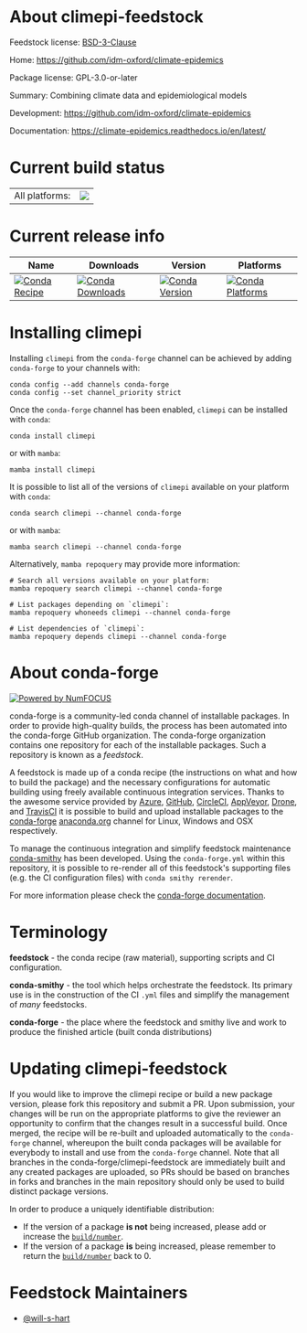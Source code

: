 About climepi-feedstock
=======================

Feedstock license: [BSD-3-Clause](https://github.com/conda-forge/climepi-feedstock/blob/main/LICENSE.txt)

Home: https://github.com/idm-oxford/climate-epidemics

Package license: GPL-3.0-or-later

Summary: Combining climate data and epidemiological models

Development: https://github.com/idm-oxford/climate-epidemics

Documentation: https://climate-epidemics.readthedocs.io/en/latest/

Current build status
====================


<table><tr><td>All platforms:</td>
    <td>
      <a href="https://dev.azure.com/conda-forge/feedstock-builds/_build/latest?definitionId=24330&branchName=main">
        <img src="https://dev.azure.com/conda-forge/feedstock-builds/_apis/build/status/climepi-feedstock?branchName=main">
      </a>
    </td>
  </tr>
</table>

Current release info
====================

| Name | Downloads | Version | Platforms |
| --- | --- | --- | --- |
| [![Conda Recipe](https://img.shields.io/badge/recipe-climepi-green.svg)](https://anaconda.org/conda-forge/climepi) | [![Conda Downloads](https://img.shields.io/conda/dn/conda-forge/climepi.svg)](https://anaconda.org/conda-forge/climepi) | [![Conda Version](https://img.shields.io/conda/vn/conda-forge/climepi.svg)](https://anaconda.org/conda-forge/climepi) | [![Conda Platforms](https://img.shields.io/conda/pn/conda-forge/climepi.svg)](https://anaconda.org/conda-forge/climepi) |

Installing climepi
==================

Installing `climepi` from the `conda-forge` channel can be achieved by adding `conda-forge` to your channels with:

```
conda config --add channels conda-forge
conda config --set channel_priority strict
```

Once the `conda-forge` channel has been enabled, `climepi` can be installed with `conda`:

```
conda install climepi
```

or with `mamba`:

```
mamba install climepi
```

It is possible to list all of the versions of `climepi` available on your platform with `conda`:

```
conda search climepi --channel conda-forge
```

or with `mamba`:

```
mamba search climepi --channel conda-forge
```

Alternatively, `mamba repoquery` may provide more information:

```
# Search all versions available on your platform:
mamba repoquery search climepi --channel conda-forge

# List packages depending on `climepi`:
mamba repoquery whoneeds climepi --channel conda-forge

# List dependencies of `climepi`:
mamba repoquery depends climepi --channel conda-forge
```


About conda-forge
=================

[![Powered by
NumFOCUS](https://img.shields.io/badge/powered%20by-NumFOCUS-orange.svg?style=flat&colorA=E1523D&colorB=007D8A)](https://numfocus.org)

conda-forge is a community-led conda channel of installable packages.
In order to provide high-quality builds, the process has been automated into the
conda-forge GitHub organization. The conda-forge organization contains one repository
for each of the installable packages. Such a repository is known as a *feedstock*.

A feedstock is made up of a conda recipe (the instructions on what and how to build
the package) and the necessary configurations for automatic building using freely
available continuous integration services. Thanks to the awesome service provided by
[Azure](https://azure.microsoft.com/en-us/services/devops/), [GitHub](https://github.com/),
[CircleCI](https://circleci.com/), [AppVeyor](https://www.appveyor.com/),
[Drone](https://cloud.drone.io/welcome), and [TravisCI](https://travis-ci.com/)
it is possible to build and upload installable packages to the
[conda-forge](https://anaconda.org/conda-forge) [anaconda.org](https://anaconda.org/)
channel for Linux, Windows and OSX respectively.

To manage the continuous integration and simplify feedstock maintenance
[conda-smithy](https://github.com/conda-forge/conda-smithy) has been developed.
Using the ``conda-forge.yml`` within this repository, it is possible to re-render all of
this feedstock's supporting files (e.g. the CI configuration files) with ``conda smithy rerender``.

For more information please check the [conda-forge documentation](https://conda-forge.org/docs/).

Terminology
===========

**feedstock** - the conda recipe (raw material), supporting scripts and CI configuration.

**conda-smithy** - the tool which helps orchestrate the feedstock.
                   Its primary use is in the construction of the CI ``.yml`` files
                   and simplify the management of *many* feedstocks.

**conda-forge** - the place where the feedstock and smithy live and work to
                  produce the finished article (built conda distributions)


Updating climepi-feedstock
==========================

If you would like to improve the climepi recipe or build a new
package version, please fork this repository and submit a PR. Upon submission,
your changes will be run on the appropriate platforms to give the reviewer an
opportunity to confirm that the changes result in a successful build. Once
merged, the recipe will be re-built and uploaded automatically to the
`conda-forge` channel, whereupon the built conda packages will be available for
everybody to install and use from the `conda-forge` channel.
Note that all branches in the conda-forge/climepi-feedstock are
immediately built and any created packages are uploaded, so PRs should be based
on branches in forks and branches in the main repository should only be used to
build distinct package versions.

In order to produce a uniquely identifiable distribution:
 * If the version of a package **is not** being increased, please add or increase
   the [``build/number``](https://docs.conda.io/projects/conda-build/en/latest/resources/define-metadata.html#build-number-and-string).
 * If the version of a package **is** being increased, please remember to return
   the [``build/number``](https://docs.conda.io/projects/conda-build/en/latest/resources/define-metadata.html#build-number-and-string)
   back to 0.

Feedstock Maintainers
=====================

* [@will-s-hart](https://github.com/will-s-hart/)

